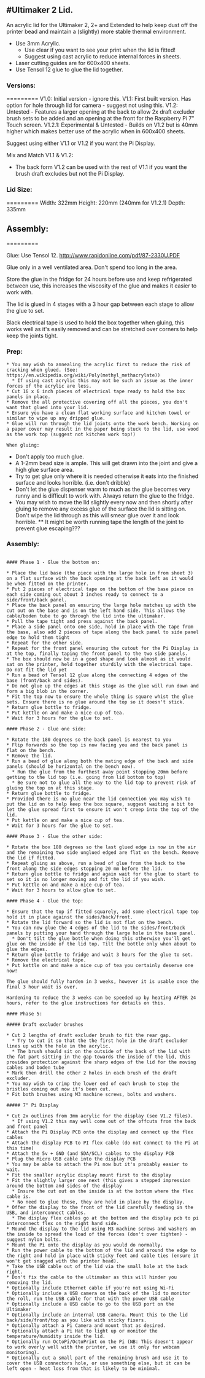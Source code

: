 #Ultimaker 2 Lid.
-----------------

An acrylic lid for the Ultimaker 2, 2+ and Extended to help keep dust off the printer bead and maintain a (slightly) more stable thermal environment.

* Use 3mm Acrylic.
  * Use clear if you want to see your print when the lid is fitted!
  * Suggest using cast acrylic to reduce internal forces in sheets.
* Laser cutting guides are for 600x400 sheets.
* Use Tensol 12 glue to glue the lid together.

### Versions:
=========
V1.0: Initial version - ignore this.
V1.1: First built version. Has option for hole through lid for camera - suggest not using this.
V1.2: Untested - Features a larger opening at the back to allow 2x draft excluder brush sets to be added and an opening at the front for the Raspberry Pi 7" Touch screen.
V1.2.1: Experimental & Untested - Builds on V1.2 but is 40mm higher which makes better use of the acrylic when in 600x400 sheets.

Suggest using either V1.1 or V1.2 if you want the Pi Display. 

Mix and Match V1.1 & V1.2:
* The back form V1.2 can be used with the rest of V1.1 if you want the brush draft excludes but not the Pi Display.

### Lid Size: 
=========
Width: 322mm
Height: 220mm (240mm for V1.2.1)
Depth: 335mm

## Assembly:
=========

Glue: Use Tensol 12. http://www.rapidonline.com/pdf/87-2330U.PDF

Glue only in a well ventilated area. Don't spend too long in the area. 

Store the glue in the fridge for 24 hours before use and keep refrigerated between use, this increases the viscosity of the glue and makes it easier to work with.

The lid is glued in 4 stages with a 3 hour gap between each stage to allow the glue to set.

Black electrical tape is used to hold the box together when gluing, this works well as it's easily removed and can be stretched over corners to help keep the joints tight.

### Prep:
~~~~~
* You may wish to annealing the acrylic first to reduce the risk of cracking when glued. (See: https://en.wikipedia.org/wiki/Poly(methyl_methacrylate))
  * If using cast acrylic this may not be such an issue as the inner forces of the acrylic are less.
* Cut 16 x 6 inch pieces of electrical tape ready to hold the box panels in place.
* Remove the all protective covering off all the pieces, you don't want that glued into your lid.
* Ensure you have a clean flat working surface and kitchen towel or similar to wipe up any dripped glue.
* Glue will run through the lid joints onto the work bench. Working on a paper cover may result in the paper being stuck to the lid, use wood as the work top (suggest not kitchen work top!)

When gluing:
~~~~~~~~~~~~
* Don't apply too much glue.
* A 1-2mm bead size is ample. This will get drawn into the joint and give a high glue surface area.
* Try to get glue only where it is needed otherwise it eats into the finished surface and looks horrible. (i.e. don't dribble)
* Don't let the glue dispenser warm to much as the glue becomes very runny and is difficult to work with. Always return the glue to the fridge.
* You may wish to move the lid slightly every now and then shortly after gluing to remove any excess glue of the surface the lid is sitting on. Don't wipe the lid through as this will smear glue over it and look horrible.
** It might be worth running tape the length of the joint to prevent glue escaping???

### Assembly:
~~~~~~~~~

#### Phase 1 - Glue the bottom on:

* Place the lid base (the piece with the large hole in from sheet 3) on a flat surface with the back opening at the back left as it would be when fitted on the printer.
* Put 2 pieces of electrical tape on the bottom of the base piece on each side coming out about 3 inches ready to connect to a side/front/back panel.
* Place the back panel on ensuring the large hole matches up with the cut out on the base and is on the left hand side. This allows the cable/boden tube to go through the lid into the ultimaker. 
* Pull the tape tight and press against the back panel.
* Place a side panel onto one side, hold in place with the tape from the base, also add 2 pieces of tape along the back panel to side panel edge to hold them tight
* Repeat for the other side.
* Repeat for the front panel ensuring the cutout for the Pi Display is at the top, finally taping the front panel to the two side panels.
* The box should now be in a good shape and look almost as it would sat on the printer, held together sturdily with the electrical tape. Do not fit the lid yet
* Run a bead of Tensol 12 glue along the connecting 4 edges of the base (front/back and sides). 
* Do not glue up the edges at this stage as the glue will run down and form a big blob in the corner.
* Fit the top now to ensure the whole thing is square whist the glue sets. Ensure there is no glue around the top so it doesn't stick.
* Return glue bottle to fridge.
* Put kettle on and make a nice cup of tea.
* Wait for 3 hours for the glue to set.

#### Phase 2 - Glue one side:

* Rotate the 180 degrees so the back panel is nearest to you
* Flip forwards so the top is now facing you and the back panel is flat on the bench.
* Remove the lid.
* Run a bead of glue along both the mating edge of the back and side panels (should be horizontal on the bench now). 
  * Run the glue from the furthest away point stopping 20mm before getting to the lid top (i.e. going from lid bottom to top)
  * Be sure not to glue all the way to the lid top to prevent risk of gluing the top on at this stage.
* Return glue bottle to fridge. 
* Provided there is no glue near the lid connection you may wish to put the lid on to help keep the box square, suggest waiting a bit to let the glue spread first to ensure it won't creep into the top of the lid.
* Put kettle on and make a nice cup of tea.
* Wait for 3 hours for the glue to set.

#### Phase 3 - Glue the other side:

* Rotate the box 180 degrees so the last glued edge is now in the air and the remaining two side unglued edged are flat on the bench. Remove the lid if fitted.
* Repeat gluing as above, run a bead of glue from the back to the front along the side edges stopping 20 mm before the lid.
* Return glue bottle to fridge and again wait for the glue to start to set so it is no longer moving and fit the lid if you wish.
* Put kettle on and make a nice cup of tea.
* Wait for 3 hours to allow glue to set.

#### Phase 4 - Glue the top:

* Ensure that the top if fitted squarely, add some electrical tape top hold it in place against the sides/back/front.
* Rotate the lid forward so the lid is not flat on the bench.
* You can now glue the 4 edges of the lid to the sides/front/back panels by putting your hand through the large hole in the base panel.
  * Don't tilt the glue bottle when doing this otherwise you'll get glue on the inside of the lid top. Tilt the bottle only when about to glue the edges.
* Return glue bottle to fridge and wait 3 hours for the glue to set.
* Remove the electrical tape.
* Put kettle on and make a nice cup of tea you certainly deserve one now!

The glue should fully harden in 3 weeks, however it is usable once the final 3 hour wait is over. 

Hardening to reduce the 3 weeks can be speeded up by heating AFTER 24 hours, refer to the glue instructions for details on this.

#### Phase 5:

##### Draft excluder brushes

* Cut 2 lengths of draft excluder brush to fit the rear gap. 
  * Try to cut it so that the the first hole in the draft excluder lines up with the hole in the acrylic.
  * The brush should sit on the outside of the back of the lid with the fat part sitting in the gap towards the inside of the lid, this provides protection against the sharp edges of the lid for the moving cables and boden tube
* Mark then drill the other 2 holes in each brush of the draft excluder.
* You may wish to crimp the lower end of each brush to stop the bristles coming out now it's been cut.
* Fit both brushes using M3 machine screws, bolts and washers.

##### 7" Pi Display

* Cut 2x outlines from 3mm acrylic for the display (see V1.2 files).
  * If using V1.2 this may well come out of the offcuts from the back and front panel
* Attach the Pi Display PCB onto the display and connect up the flex cables
* Attach the display PCB to PI flex cable (do not connect to the Pi at this time)
* Attach the 5v + GND (and SDA/SCL) cables to the display PCB
* Plug the Micro USB cable into the display PCB
* You may be able to attach the Pi now but it's probably easier to wait.
* Fit the smaller acrylic display mount first to the display
* Fit the slightly larger one next (this gives a stepped impression around the bottom and sides of the display
  * Ensure the cut out on the inside is at the bottom where the flex cable is.
  * No need to glue these, they are held in place by the display.
* Offer the display to the front of the lid carefully feeding in the USB, and interconnect cables.
  * The display flex cables go at the bottom and the display pcb to pi interconnect flex on the right hand side.
* Mound the display to the lid using M3 machine screws and washers on the inside to spread the load of the forces (don't over tighten) - suggest nylon bolts.
* Mount the Pi onto the display as you would do normally.
* Run the power cable to the bottom of the lid and around the edge to the right and hold in place with sticky feet and cable ties (ensure it won't get snagged with the printer head).
* Take the USB cable out of the lid via the small hole at the back right.
* Don't fix the cable to the ultimaker as this will hinder you removing the lid.
* Optionally include Ethernet cable if you're not using Wi-Fi
* Optionally include a USB camera on the back of the lid to monitor the roll, run the USB cable for that with the power USB cable
* Optionally include a USB cable to go to the USB port on the Ultimaker
* Optionally include an internal USB camera. Mount this to the lid back/side/front/top as you like with sticky fixers.
* Optionally attach a Pi Camera and mount that as desired.
* Optionally attach a Pi Hat to light up or monitor the temperature/humidity inside the lid.
* Optionally run OctoPi/OctoPrint on the Pi (NB: This doesn't appear to work overly well with the printer, we use it only for webcam monitoring).
* Optionally cut a small part of the remaining brush and use it to cover the USB connectors hole, or use something else, but it can be left open - heat loss from that is likely to be minimal.
